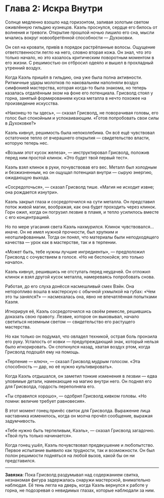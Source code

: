 # Глава 2: Искра Внутри

Солнце медленно взошло над горизонтом, заливая золотым светом оживлённую гильдию кузнецов. Каэль проснулся, сердце его
билось от волнения и тревоги. Открытие прошлой ночью лишило его сна, мысли мчались вокруг новообретённой способности —
Духоковки.

Он сел на кровати, привів в порядок растрёпанные волосы. Ощущение ответственности легло на него, словно вторая кожа. Он
знал, что это только начало, но это казалось критическим поворотным моментом в его жизни. С решимостью он отбросил
одеяло и вышел в прохладный утренний воздух.

Когда Каэль пришёл в гильдию, она уже была полна активности. Ритмичные удары молотков по наковальням наполняли воздух
симфонией мастерства, которая когда-то была знакома, но теперь казалась отдалённым эхом на фоне его потенциала. Грисволд
стоял у горна, занятый формированием куска металла в нечто похожее на произведение искусства.

«Наконец-то ты здесь», — сказал Грисволд, не поворачивая головы, его голос был спокойным и успокаивающим. «Готов
попробовать свои силы в Духоковке?»

Каэль кивнул, решимость была непоколебима. Он всё ещё чувствовал остаточное тепло от вчерашнего открытия — свидетельство
власти, которую теперь нес.

«Возьми этот кусок железа», — инструктировал Грисволд, положив перед ним простой клинок. «Это будет твой первый тест».

Каэль взял клинок в руки, почувствовав его вес. Металл был холодным и безжизненным, но он ощущал потенциал внутри —
сырую энергию, ожидающую выхода.

«Сосредоточься», — сказал Грисволд тише. «Магия не исходит извне; она рождается изнутри».

Каэль закрыл глаза и сосредоточился на сути металла. Он представил поток живой магии, воображая, как она будет проходить
через клинок. Горн ожил, когда он погрузил лезвие в пламя, и тепло усилилось вместе с его концентрацией.

Но по мере угасания света Каэль нахмурился. Клинок чувствовался… иначе. Он не имел нужной прочности, был хрупким и
неотшлифованным. Тогда он понял, что материалы были неподходящего качества — урок как в мастерстве, так и в терпении.

«Может быть, тебе нужны лучшие ингредиенты», — предположил Грисволд с сочувствием в голосе. «Но не беспокойся; это
только начало».

Каэль кивнул, решившись не отступать перед неудачей. Он отложил клинок и взял другой кусок металла, намереваясь
попробовать снова.

Работая, до его слуха донёсся насмешливый смех Вэйн. Она неторопливо вошла в мастерскую с обычной ухмылкой на губах:
«Чем это ты занялся?» — насмехалась она, явно не впечатлённая попытками Каэля.

Игнорируя её, Каэль сосредоточился на своём ремесле, решившись доказать свою правоту. Лезвие, которое он выковывал,
начало светиться неземным светом — свидетельство его растущего мастерства.

Но как только он подумал, что овладел техникой, острая боль пронзила его руку. Усталость от ковки — предупреждающий
знак, который нельзя было игнорировать. Он споткнулся назад, хватая воздух ртом, когда Грисволд подошёл ему на помощь.

«Терпение — ключ», — сказал Грисволд мудрым голосом. «Эта способность — дар, но её нужно культивировать».

Когда Каэль отдышался, он заметил тонкие изменения в лезвии — едва уловимые детали, намекающие на магию внутри него. Он
поднял его для Грисволда, гордость переполняла его.

«Ты справился хорошо», — одобрил Грисволд кивком головы. «Но помни: величие требует равновесия».

В этот момент гонец принёс свиток для Грисволда. Выражение лица наставника изменилось, когда он молча прочёл сообщение,
выражая задумчивость.

«Тебе нужно быть терпеливым, Каэль», — сказал Грисволд загадочно. «Твой путь только начинается».

Когда гонец ушёл, Каэль почувствовал предвкушение и любопытство. Первое испытание выявило как трудности, так и
возможности. Он был полон решимости подняться на любой вызов, какой бы он ни представился.

---

**Завязка**: Пока Грисволд раздумывал над содержанием свитка, незнакомая фигура задержалась снаружи мастерской,
внимательно наблюдая. Её тень легла на дверь, когда Каэль вернулся к работе у горна, не подозревая о невидимых глазах,
которые наблюдали за ним.
